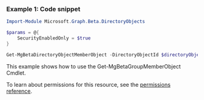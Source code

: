 ### Example 1: Code snippet

```powershell
Import-Module Microsoft.Graph.Beta.DirectoryObjects

$params = @{
	SecurityEnabledOnly = $true
}

Get-MgBetaDirectoryObjectMemberObject -DirectoryObjectId $directoryObjectId -BodyParameter $params
```
This example shows how to use the Get-MgBetaGroupMemberObject Cmdlet.

To learn about permissions for this resource, see the [permissions reference](/graph/permissions-reference).

